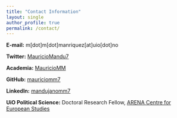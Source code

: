 ```yaml
---
title: "Contact Information"
layout: single
author_profile: true
permalink: /contact/
---
```

**E-mail:** m[dot]m[dot]manriquez[at]uio[dot]no

**Twitter:** [MauricioMandu7](https://twitter.com/MauricioMandu7/)

**Academia:** [MauricioMM](https://leidenuni.academia.edu/MauricioMandujanoManriquez)

**GitHub:** [mauriciomm7](https://github.com/mauriciomm7)

**LinkedIn:** [mandujanomm7](https://www.linkedin.com/in/mandujanomm7/)

**UiO Political Science:** Doctoral Research Fellow, [ARENA Centre for European Studies](https://www.sv.uio.no/arena/english/people/aca/mauricmm/index.html)
